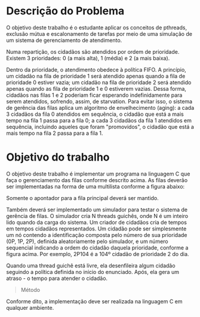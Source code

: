 # Descrição do Problema

O objetivo deste trabalho é o estudante aplicar os conceitos de pthreads, exclusão mútua e escalonamento de tarefas por meio de uma simulação de um sistema de gerenciamento de atendimento.

Numa repartição, os cidadãos são atendidos por ordem de prioridade. Existem 3 prioridades: 0 (a mais alta), 1 (média) e 2 (a mais baixa).

Dentro da prioridade, o atendimento obedece à política FIFO. A princípio, um cidadão na fila de prioridade 1 será atendido apenas quando a fila de prioridade 0 estiver vazia; um cidadão na fila de prioridade 2 será atendido apenas quando as fila de prioridade 1 e 0 estiverem vazias. Dessa forma, cidadãos nas filas 1 e 2 poderiam ficar esperando indefinidamente para serem atendidos, sofrendo, assim, de starvation. Para evitar isso, o sistema de gerência das filas aplica um algoritmo de envelhecimento (aging): a cada 3 cidadãos da fila 0 atendidos em sequência, o cidadão que está a mais tempo na fila 1 passa para a fila 0; a cada 3 cidadãos da fila 1 atendidos em sequência, incluindo aqueles que foram "promovidos", o cidadão que está a mais tempo na fila 2 passa para a fila 1. 

# Objetivo do trabalho

O objetivo deste trabalho é implementar um programa na linguagem C que faça o gerenciamento das filas conforme descrito acima. As filas deverão ser implementadas na forma de uma multilista conforme a figura abaixo:



Somente o apontador para a fila principal deverá ser mantido. 

Também deverá ser implementado um simulador para testar o sistema de gerência de filas.  O simulador cria N threads guichês, onde N é um inteiro lido quando da carga do sistema. Um criador de cidadãos cria de tempos em tempos cidadãos representados. Um cidadão pode ser simplesmente um nó contendo a identificação composta pelo número de sua prioridade (0P, 1P, 2P), definida aleatoriamente pelo simulador, e um número sequencial indicando a ordem do cidadão daquela prioridade, conforme a figura acima. Por exemplo, 2P104 é a 104º cidadão de prioridade 2 do dia. 

Quando uma thread guichê está livre, ela desenfileira algum cidadão seguindo a política definida no início do enunciado. Após, ela gera um atraso - o tempo para atender o cidadão. 

> Método

Conforme dito, a implementação deve ser realizada na linguagem C em qualquer ambiente.
